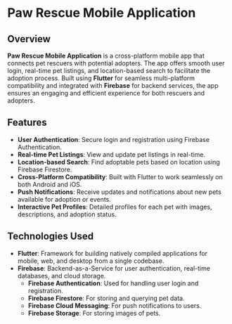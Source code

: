 # Paw Rescue Mobile Application

## Overview
**Paw Rescue Mobile Application** is a cross-platform mobile app that connects pet rescuers with potential adopters. The app offers smooth user login, real-time pet listings, and location-based search to facilitate the adoption process. Built using **Flutter** for seamless multi-platform compatibility and integrated with **Firebase** for backend services, the app ensures an engaging and efficient experience for both rescuers and adopters.

## Features

- **User Authentication**: Secure login and registration using Firebase Authentication.
- **Real-time Pet Listings**: View and update pet listings in real-time.
- **Location-based Search**: Find adoptable pets based on location using Firebase Firestore.
- **Cross-Platform Compatibility**: Built with Flutter to work seamlessly on both Android and iOS.
- **Push Notifications**: Receive updates and notifications about new pets available for adoption or events.
- **Interactive Pet Profiles**: Detailed profiles for each pet with images, descriptions, and adoption status.

## Technologies Used

- **Flutter**: Framework for building natively compiled applications for mobile, web, and desktop from a single codebase.
- **Firebase**: Backend-as-a-Service for user authentication, real-time databases, and cloud storage.
  - **Firebase Authentication**: Used for handling user login and registration.
  - **Firebase Firestore**: For storing and querying pet data.
  - **Firebase Cloud Messaging**: For push notifications to users.
  - **Firebase Storage**: For storing images of pets.

